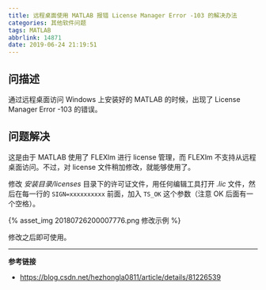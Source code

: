 ```yaml
---
title: 远程桌面使用 MATLAB 报错 License Manager Error -103 的解决办法
categories: 其他软件问题
tags: MATLAB
abbrlink: 14871
date: 2019-06-24 21:19:51
---
```

## 问描述

通过远程桌面访问 Windows 上安装好的 MATLAB 的时候，出现了 License Manager Error -103 的错误。

## 问题解决

这是由于 MATLAB 使用了 FLEXlm 进行 license 管理，而 FLEXlm 不支持从远程桌面访问。不过，对 license 文件稍加修改，就能够使用了。

修改 *安装目录/licenses* 目录下的许可证文件，用任何编辑工具打开 *.lic* 文件，然后在每一行的 `SIGN=xxxxxxxxxx` 前面，加入 `TS_OK` 这个参数（注意 OK 后面有一个空格）。

{% asset_img 20180726200007776.png 修改示例 %}

修改之后即可使用。

---

**参考链接**

+ https://blog.csdn.net/hezhongla0811/article/details/81226539
